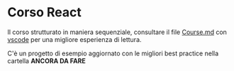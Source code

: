 # Corso React

Il corso strutturato in maniera sequenziale, consultare il file [Course.md](Course.md) con [vscode](https://code.visualstudio.com/) per una migliore esperienza di lettura.

C'è un progetto di esempio aggiornato con le migliori best practice nella cartella **ANCORA DA FARE**
